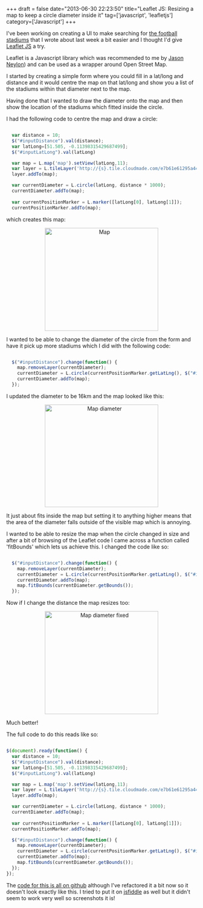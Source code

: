 +++
draft = false
date="2013-06-30 22:23:50"
title="Leaflet JS: Resizing a map to keep a circle diameter inside it"
tag=['javascript', 'leafletjs']
category=['Javascript']
+++

<p>I've been working on creating a UI to make searching for <a href="http://www.markhneedham.com/blog/2013/06/24/neo4j-spatial-indexing-football-stadiums-using-the-rest-api/">the football stadiums</a> that I wrote about last week a bit easier and I thought I'd give <a href="http://leafletjs.com/">Leaflet JS</a> a try.</p>


<p>Leaflet is a Javascript library which was recommended to me by <a href="https://twitter.com/jasonneylon">Jason Neylon</a>) and can be used as a wrapper around Open Street Map.</p>


<p>I started by creating a simple form where you could fill in a lat/long and distance and it would centre the map on that lat/long and show you a list of the stadiums within that diameter next to the map.</p>


<p>Having done that I wanted to draw the diameter onto the map and then show the location of the stadiums which fitted inside the circle.</p>


<p>I had the following code to centre the map and draw a circle:</p>



~~~javascript

  var distance = 10;
  $("#inputDistance").val(distance);
  var latLong=[51.505, -0.11398315429687499];
  $("#inputLatLong").val(latLong)

  var map = L.map('map').setView(latLong,11);
  var layer = L.tileLayer('http://{s}.tile.cloudmade.com/e7b61e61295a44a5b319ca0bd3150890/997/256/{z}/{x}/{y}.png', { maxZoom: 18 });
  layer.addTo(map);

  var currentDiameter = L.circle(latLong, distance * 1000);
  currentDiameter.addTo(map);
  
  var currentPositionMarker = L.marker([latLong[0], latLong[1]]);
  currentPositionMarker.addTo(map);
~~~

<p>which creates this map:</p>


<div align="center">
<img src="{{<siteurl>}}/uploads/2013/06/map.jpg" alt="Map" title="map.jpg" border="0" width="300" height="272" />
</div>

<p>I wanted to be able to change the diameter of the circle from the form and have it pick up more stadiums which I did with the following code:</p>



~~~javascript

  $("#inputDistance").change(function() {	
    map.removeLayer(currentDiameter);
    currentDiameter = L.circle(currentPositionMarker.getLatLng(), $("#inputDistance").val() * 1000);
    currentDiameter.addTo(map);
  }); 
~~~

<p>I updated the diameter to be 16km and the map looked like this:</p>


<div align="center">

<img src="{{<siteurl>}}/uploads/2013/06/map-diameter.jpg" alt="Map diameter" title="map-diameter.jpg" border="0" width="300" height="271" /></div>

<p>It just about fits inside the map but setting it to anything higher means that the area of the diameter falls outside of the visible map which is annoying.</p>


<p>I wanted to be able to resize the map when the circle changed in size and after a bit of browsing of the Leaflet code I came across a function called 'fitBounds' which lets us achieve this. I changed the code like so:</p>



~~~javascript

  $("#inputDistance").change(function() {	
    map.removeLayer(currentDiameter);
    currentDiameter = L.circle(currentPositionMarker.getLatLng(), $("#inputDistance").val() * 1000);
    currentDiameter.addTo(map);
    map.fitBounds(currentDiameter.getBounds());
  });
~~~

<p>Now if I change the distance the map resizes too:</p>


<div align="center">
<img src="{{<siteurl>}}/uploads/2013/06/map-diameter-fixed.jpg" alt="Map diameter fixed" title="map-diameter-fixed.jpg" border="0" width="300" height="272" />
</div>

<p>Much better!</p>


<p>The full code to do this reads like so:</p>



~~~javascript

$(document).ready(function() {		
  var distance = 10;
  $("#inputDistance").val(distance);
  var latLong=[51.505, -0.11398315429687499];
  $("#inputLatLong").val(latLong)

  var map = L.map('map').setView(latLong,11);
  var layer = L.tileLayer('http://{s}.tile.cloudmade.com/e7b61e61295a44a5b319ca0bd3150890/997/256/{z}/{x}/{y}.png', { maxZoom: 18 });
  layer.addTo(map);

  var currentDiameter = L.circle(latLong, distance * 1000);
  currentDiameter.addTo(map);
  
  var currentPositionMarker = L.marker([latLong[0], latLong[1]]);
  currentPositionMarker.addTo(map);

  $("#inputDistance").change(function() {	
    map.removeLayer(currentDiameter);
    currentDiameter = L.circle(currentPositionMarker.getLatLng(), $("#inputDistance").val() * 1000);
    currentDiameter.addTo(map);
    map.fitBounds(currentDiameter.getBounds());
  }); 
});
~~~

<p>The <a href="https://github.com/mneedham/neo4j-football-stadiums">code for this is all on github</a> although I've refactored it a bit now so it doesn't look exactly like this. I tried to put it on <a href="http://jsfiddle.net/">jsfiddle</a> as well but it didn't seem to work very well so screenshots it is!</p>

